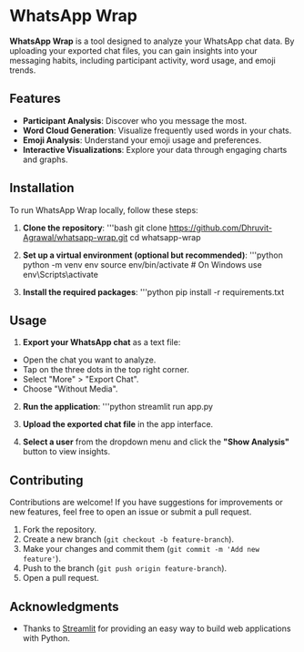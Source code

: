 # WhatsApp Wrap  
**WhatsApp Wrap** is a tool designed to analyze your WhatsApp chat data. By uploading your exported chat files, you can gain insights into your messaging habits, including participant activity, word usage, and emoji trends.  

## Features  
- **Participant Analysis**: Discover who you message the most.  
- **Word Cloud Generation**: Visualize frequently used words in your chats.  
- **Emoji Analysis**: Understand your emoji usage and preferences.  
- **Interactive Visualizations**: Explore your data through engaging charts and graphs.  

## Installation  
To run WhatsApp Wrap locally, follow these steps:  
1. **Clone the repository**:
  '''bash
git clone https://github.com/Dhruvit-Agrawal/whatsapp-wrap.git
cd whatsapp-wrap

3. **Set up a virtual environment (optional but recommended)**:
  '''python  
python -m venv env
source env/bin/activate # On Windows use env\Scripts\activate

4. **Install the required packages**:
  '''python
pip install -r requirements.txt


## Usage  
1. **Export your WhatsApp chat** as a text file:  
- Open the chat you want to analyze.  
- Tap on the three dots in the top right corner.  
- Select "More" > "Export Chat".  
- Choose "Without Media".  

2. **Run the application**:
'''python
streamlit run app.py



4. **Upload the exported chat file** in the app interface.  

5. **Select a user** from the dropdown menu and click the **"Show Analysis"** button to view insights.  

## Contributing  
Contributions are welcome! If you have suggestions for improvements or new features, feel free to open an issue or submit a pull request.  

1. Fork the repository.  
2. Create a new branch (`git checkout -b feature-branch`).  
3. Make your changes and commit them (`git commit -m 'Add new feature'`).  
4. Push to the branch (`git push origin feature-branch`).  
5. Open a pull request.  


## Acknowledgments  
- Thanks to [Streamlit](https://streamlit.io/) for providing an easy way to build web applications with Python.  

